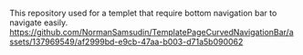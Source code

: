 This repository used for a templet that require bottom navigation bar to navigate easily.
https://github.com/NormanSamsudin/TemplatePageCurvedNavigationBar/assets/137969549/af2999bd-e9cb-47aa-b003-d71a5b090062
